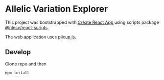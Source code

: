 # Allelic Variation Explorer

This project was bootstrapped with [Create React App](https://github.com/facebookincubator/create-react-app) using scripts package [@nlesc/react-scripts](https://github.com/NLeSC/create-react-app).

The web application uses [pileup.js](https://github.com/hammerlab/pileup.js).

## Develop

Clone repo and then
```
npm install
```
